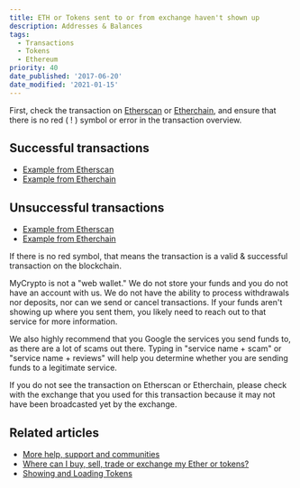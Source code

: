 ```yaml
---
title: ETH or Tokens sent to or from exchange haven't shown up
description: Addresses & Balances
tags:
  - Transactions
  - Tokens
  - Ethereum
priority: 40
date_published: '2017-06-20'
date_modified: '2021-01-15'
---
```


First, check the transaction on [Etherscan](https://etherscan.io/) or [Etherchain](https://www.etherchain.org/), and ensure that there is no red ( ! ) symbol or error in the transaction overview.

## Successful transactions

- [Example from Etherscan](https://etherscan.io/tx/0x2d60fe77e6d0e8447c87ee3a5aa2a66a043d8255803a92139382f9f7d2ab6911)
- [Example from Etherchain](https://www.etherchain.org/tx/636b55466b1948631f6f7c7118bac30280e5ebd3f6b0d20485c14358ea643110)

## Unsuccessful transactions

- [Example from Etherscan](https://etherscan.io/tx/0xf9c8514fad47eb54a414930563aabfeceb465c9f308f5f294a37edd0d669243c)
- [Example from Etherchain](https://www.etherchain.org/tx/f9c8514fad47eb54a414930563aabfeceb465c9f308f5f294a37edd0d669243c)

If there is no red symbol, that means the transaction is a valid & successful transaction on the blockchain.

MyCrypto is not a "web wallet." We do not store your funds and you do not have an account with us. We do not have the ability to process withdrawals nor deposits, nor can we send or cancel transactions. If your funds aren't showing up where you sent them, you likely need to reach out to that service for more information.

We also highly recommend that you Google the services you send funds to, as there are a lot of scams out there. Typing in "service name + scam" or "service name + reviews" will help you determine whether you are sending funds to a legitimate service.

If you do not see the transaction on Etherscan or Etherchain, please check with the exchange that you used for this transaction because it may not have been broadcasted yet by the exchange.

## Related articles

- [More help, support and communities](/general-knowledge/ethereum-blockchain/more-help-support-and-communities)
- [Where can I buy, sell, trade or exchange my Ether or tokens?](/how-to/getting-started/where-can-i-buy-sell-trade-or-exchange-my-eth-or-tokens)
- [Showing and Loading Tokens](/how-to/tokens/showing-and-loading-tokens)
